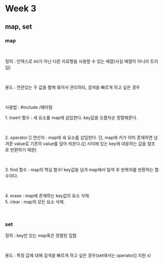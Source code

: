 <h1>Week 3</h1>
<h2>map, set</h2>
<h3>map</h3><br><list><p>정의 : 인덱스로 int가 아닌 다른 자료형을 사용할 수 있는 배열(사실 배열이 아니라 트리임)</p><br>
<p>용도 : 연관있는 두 값을 함께 묶어서 관리하되, 검색을 빠르게 하고 싶은 경우</p><br><p>사용법 : #include /<map>해야됨<br>
<p>1. insert 함수 : 새 요소를 map에 삽입한다. key값을 오름차순 정렬해준다.</p><br><p>2. operator [] 연산자 : map에 새 요소를 삽입한다. 단, map에 키가 이미 존재하면 넘겨준 value로 기존의 value를 덮어 씌운다.([] 사이에 있는 key에 대응하는 값을 참조로 반환하기 때문)</p><br><p>3. find 함수 : map의 핵심 함수! key값을 넘겨 map에서 탐색 후 반복자를 반환하는 함수이다.</p><br><p>4. erase : map에 존재하는 key값의 요소 삭제.<br>5. clear : map의 모든 요소 삭제.</p></p></list><br>
<h3>set</h3>
<list><p>정의 : key만 있는 map혹은 정렬된 집합</p><br><p>용도 : 특정 값에 대해 검색을 빠르게 하고 싶은 경우(set에서는 operator[] 지원 x)</p></list><br>
